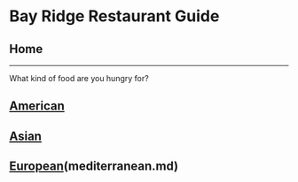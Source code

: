 # Bay Ridge Restaurant Guide
## Home
---
What kind of food are you hungry for?
## [American](american/american.md)
## [Asian](asian/asian.md)
## [European](european/greek.md)(mediterranean.md)